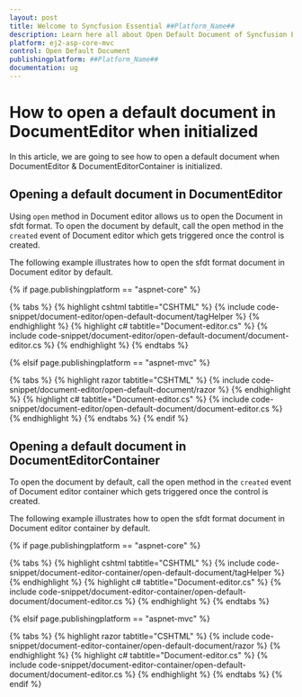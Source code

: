 ```yaml
---
layout: post
title: Welcome to Syncfusion Essential ##Platform_Name##
description: Learn here all about Open Default Document of Syncfusion Essential ##Platform_Name## widgets based on HTML5 and jQuery.
platform: ej2-asp-core-mvc
control: Open Default Document
publishingplatform: ##Platform_Name##
documentation: ug
---
```



# How to open a default document in DocumentEditor when initialized

In this article, we are going to see how to open a default document when DocumentEditor & DocumentEditorContainer is initialized.

## Opening a default document in DocumentEditor

Using `open` method in Document editor allows us to open the Document in sfdt format. To open the document by default, call the open method in the `created` event of Document editor which gets triggered once the control is created.

The following example illustrates how to open the sfdt format document in Document editor by default.

{% if page.publishingplatform == "aspnet-core" %}

{% tabs %}
{% highlight cshtml tabtitle="CSHTML" %}
{% include code-snippet/document-editor/open-default-document/tagHelper %}
{% endhighlight %}
{% highlight c# tabtitle="Document-editor.cs" %}
{% include code-snippet/document-editor/open-default-document/document-editor.cs %}
{% endhighlight %}
{% endtabs %}

{% elsif page.publishingplatform == "aspnet-mvc" %}

{% tabs %}
{% highlight razor tabtitle="CSHTML" %}
{% include code-snippet/document-editor/open-default-document/razor %}
{% endhighlight %}
{% highlight c# tabtitle="Document-editor.cs" %}
{% include code-snippet/document-editor/open-default-document/document-editor.cs %}
{% endhighlight %}
{% endtabs %}
{% endif %}



## Opening a default document in DocumentEditorContainer

To open the document by default, call the open method in the `created` event of Document editor container which gets triggered once the control is created.

The following example illustrates how to open the sfdt format document in Document editor container by default.

{% if page.publishingplatform == "aspnet-core" %}

{% tabs %}
{% highlight cshtml tabtitle="CSHTML" %}
{% include code-snippet/document-editor-container/open-default-document/tagHelper %}
{% endhighlight %}
{% highlight c# tabtitle="Document-editor.cs" %}
{% include code-snippet/document-editor-container/open-default-document/document-editor.cs %}
{% endhighlight %}
{% endtabs %}

{% elsif page.publishingplatform == "aspnet-mvc" %}

{% tabs %}
{% highlight razor tabtitle="CSHTML" %}
{% include code-snippet/document-editor-container/open-default-document/razor %}
{% endhighlight %}
{% highlight c# tabtitle="Document-editor.cs" %}
{% include code-snippet/document-editor-container/open-default-document/document-editor.cs %}
{% endhighlight %}
{% endtabs %}
{% endif %}

